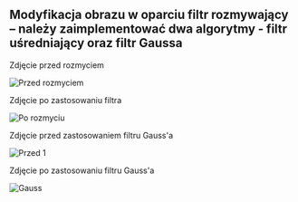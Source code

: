 ## Modyfikacja obrazu w oparciu filtr rozmywający – należy zaimplementować dwa algorytmy - filtr uśredniający oraz filtr Gaussa

Zdjęcie przed rozmyciem

![Przed rozmyciem](https://user-images.githubusercontent.com/80647495/122532985-5a27fb80-d021-11eb-9f03-6d30bff95994.png)

Zdjęcie po zastosowaniu filtra

![Po rozmyciu](https://user-images.githubusercontent.com/80647495/122533000-5e541900-d021-11eb-8ef0-bbf4c1732027.png)

Zdjęcie przed zastosowaniem filtru Gauss'a

![Przed 1](https://user-images.githubusercontent.com/80647495/122530865-3b286a00-d01f-11eb-9441-acb622a2bed4.png)

Zdjęcie po zastosowaniu filtru Gauss'a

![Gauss](https://user-images.githubusercontent.com/80647495/122530883-41b6e180-d01f-11eb-812e-531401989485.png)


